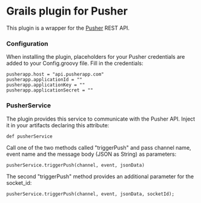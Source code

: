 # Grails plugin for Pusher

This plugin is a wrapper for the [Pusher](http://pusher.com/) REST API.

### Configuration

When installing the plugin, placeholders for your Pusher credentials are added to your Config.groovy file. 
Fill in the credentials:


    pusherapp.host = "api.pusherapp.com"
    pusherapp.applicationId = ""
    pusherapp.applicationKey = ""
    pusherapp.applicationSecret = ""
 

### PusherService

The plugin provides this service to communicate with the Pusher API.
Inject it in your artifacts declaring this attribute:

    def pusherService

Call one of the two methods called "triggerPush" and pass channel name, event name and the message body (JSON as String) as parameters:

    pusherService.triggerPush(channel, event, jsonData)

The second "triggerPush" method provides an additional parameter for the socket_id:

    pusherService.triggerPush(channel, event, jsonData, socketId);
